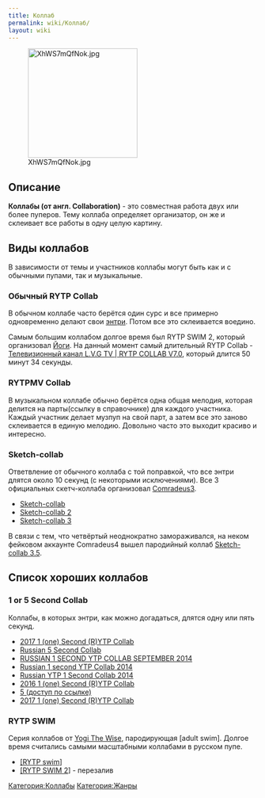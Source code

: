 ```yaml
---
title: Коллаб
permalink: wiki/Коллаб/
layout: wiki
---
```


<figure>
<img src="XhWS7mQfNok.jpg" title="XhWS7mQfNok.jpg" width="221" height="221" alt="XhWS7mQfNok.jpg" /><figcaption aria-hidden="true">XhWS7mQfNok.jpg</figcaption>
</figure>

## Описание

**Коллабы (от англ. Collaboration)** - это совместная работа двух или
более пуперов. Тему коллаба определяет организатор, он же и склеивает
все работы в одну целую картину.

## Виды коллабов

В зависимости от темы и участников коллабы могут быть как и с обычными
пупами, так и музыкальные. 

### Обычный RYTP Collab

В обычном коллабе часто берётся один сурс и все примерно одновременно
делают свои [энтри](Термины#Э "wikilink"). Потом все это склеивается
воедино.

Самым большим коллабом долгое время был RYTP SWIM 2, который организовал
[Йоги](/wiki/Yogi_The_Wise "wikilink"). На данный момент самый длительный RYTP
Collab - [Телевизионный канал L.V.G TV \| RYTP COLLAB
V7.0](https://www.youtube.com/watch?v=FWrV1m7A3FE), который длится 50
минут 34 секунды.

### RYTPMV Collab

В музыкальном коллабе обычно берётся одна общая мелодия, которая делится
на парты(ссылку в справочнике) для каждого участника. Каждый участник
делает музпуп на свой парт, а затем все это заново склеивается в единую
мелодию. Довольно часто это выходит красиво и интересно.

### Sketch-collab

Ответвление от обычного коллаба с той поправкой, что все энтри длятся
около 10 секунд (с некоторыми исключениями). Все 3 официальных
скетч-коллаба организовал [Comradeus3](/wiki/Comradeus3 "wikilink").

-   [Sketch-collab](https://www.youtube.com/watch?v=ZWNHOzwctvo)
-   [Sketch-collab 2](https://www.youtube.com/watch?v=Ouk-M_HxZ5w)
-   [Sketch-collab 3](https://www.youtube.com/watch?v=dAxBnu-SE18)

В связи с тем, что четвёртый неоднократно замораживался, на неком
фейковом аккаунте Comradeus4 вышел пародийный коллаб [Sketch-collab
3.5](https://www.youtube.com/watch?v=2iS5xTwmnOQ).

## Список хороших коллабов

### 1 or 5 Second Collab

Коллабы, в которых энтри, как можно догадаться, длятся одну или пять
секунд.

-   [2017 1 (one) Second (R)YTP
    Collab](https://www.youtube.com/watch?v=7I9Fx_eOUQA)
-   [Russian 5 Second
    Collab](https://www.youtube.com/watch?v=bKEdWX2sMq0)
-   [RUSSIAN 1 SECOND YTP COLLAB SEPTEMBER
    2014](https://www.youtube.com/watch?v=knIsBcE_Tdo)
-   [Russian 1 second YTP Collab
    2014](https://www.youtube.com/watch?v=ihaSkGOcsXQ)
-   [Russian YTP 1 Second Collab
    2014](https://www.youtube.com/watch?v=5xTuQHvIRtc)
-   [2016 1 (one) Second (R)YTP
    Collab](https://www.youtube.com/watch?v=ddYoWcuMfEo)
-   [5 (доступ по ссылке)](https://www.youtube.com/watch?v=gROznUcruT8)
-   [2017 1 (one) Second (R)YTP
    Collab](https://www.youtube.com/watch?v=7I9Fx_eOUQA)

### RYTP SWIM

Серия коллабов от [Yogi The Wise](/wiki/Yogi_The_Wise "wikilink"),
пародирующая \[adult swim\]. Долгое время считались самыми масштабными
коллабами в русском пупе.

-   [\[RYTP swim](https://www.youtube.com/watch?v=Mrm8ShN--Z4)\]
-   [\[RYTP SWIM 2](https://www.youtube.com/watch?v=BsuTEVw4BZ4)\] -
    перезалив

[Категория:Коллабы](Категория:Коллабы "wikilink")
[Категория:Жанры](Категория:Жанры "wikilink")

